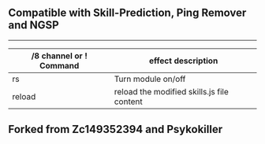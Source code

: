 ## Compatible with Skill-Prediction, Ping Remover and NGSP 

------
/8 channel or ! Command | effect description
--- | ---
rs | Turn module on/off
reload | reload the modified skills.js file content


## Forked from Zc149352394 and Psykokiller
